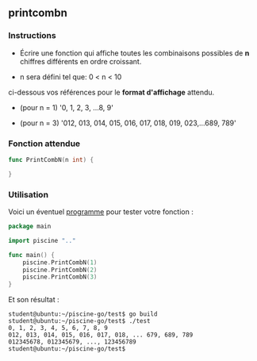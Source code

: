 ## printcombn

### Instructions

-   Écrire une fonction qui affiche toutes les combinaisons possibles de **n** chiffres différents en ordre croissant.

-   n sera défini tel que: 0 < n < 10

ci-dessous vos références pour le **format d'affichage** attendu.

-   (pour n = 1) '0, 1, 2, 3, ...8, 9'

-   (pour n = 3) '012, 013, 014, 015, 016, 017, 018, 019, 023,...689, 789'

### Fonction attendue

```go
func PrintCombN(n int) {

}
```

### Utilisation

Voici un éventuel [programme](TODO-LINK) pour tester votre fonction :

```go
package main

import piscine ".."

func main() {
	piscine.PrintCombN(1)
	piscine.PrintCombN(2)
	piscine.PrintCombN(3)
}
```

Et son résultat :

```console
student@ubuntu:~/piscine-go/test$ go build
student@ubuntu:~/piscine-go/test$ ./test
0, 1, 2, 3, 4, 5, 6, 7, 8, 9
012, 013, 014, 015, 016, 017, 018, ... 679, 689, 789
012345678, 012345679, ..., 123456789
student@ubuntu:~/piscine-go/test$
```
